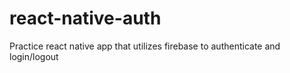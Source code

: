 # react-native-auth
Practice react native app that utilizes firebase to authenticate and login/logout